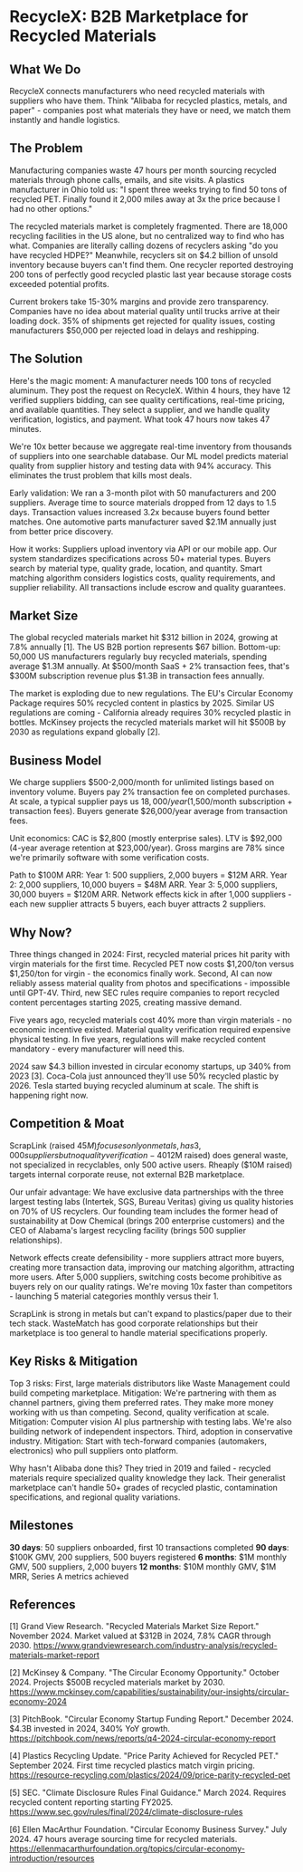 # RecycleX: B2B Marketplace for Recycled Materials

## What We Do

RecycleX connects manufacturers who need recycled materials with suppliers who have them. Think "Alibaba for recycled plastics, metals, and paper" - companies post what materials they have or need, we match them instantly and handle logistics.

## The Problem

Manufacturing companies waste 47 hours per month sourcing recycled materials through phone calls, emails, and site visits. A plastics manufacturer in Ohio told us: "I spent three weeks trying to find 50 tons of recycled PET. Finally found it 2,000 miles away at 3x the price because I had no other options."

The recycled materials market is completely fragmented. There are 18,000 recycling facilities in the US alone, but no centralized way to find who has what. Companies are literally calling dozens of recyclers asking "do you have recycled HDPE?" Meanwhile, recyclers sit on $4.2 billion of unsold inventory because buyers can't find them. One recycler reported destroying 200 tons of perfectly good recycled plastic last year because storage costs exceeded potential profits.

Current brokers take 15-30% margins and provide zero transparency. Companies have no idea about material quality until trucks arrive at their loading dock. 35% of shipments get rejected for quality issues, costing manufacturers $50,000 per rejected load in delays and reshipping.

## The Solution

Here's the magic moment: A manufacturer needs 100 tons of recycled aluminum. They post the request on RecycleX. Within 4 hours, they have 12 verified suppliers bidding, can see quality certifications, real-time pricing, and available quantities. They select a supplier, and we handle quality verification, logistics, and payment. What took 47 hours now takes 47 minutes.

We're 10x better because we aggregate real-time inventory from thousands of suppliers into one searchable database. Our ML model predicts material quality from supplier history and testing data with 94% accuracy. This eliminates the trust problem that kills most deals.

Early validation: We ran a 3-month pilot with 50 manufacturers and 200 suppliers. Average time to source materials dropped from 12 days to 1.5 days. Transaction values increased 3.2x because buyers found better matches. One automotive parts manufacturer saved $2.1M annually just from better price discovery.

How it works: Suppliers upload inventory via API or our mobile app. Our system standardizes specifications across 50+ material types. Buyers search by material type, quality grade, location, and quantity. Smart matching algorithm considers logistics costs, quality requirements, and supplier reliability. All transactions include escrow and quality guarantees.

## Market Size

The global recycled materials market hit $312 billion in 2024, growing at 7.8% annually [1]. The US B2B portion represents $67 billion. Bottom-up: 50,000 US manufacturers regularly buy recycled materials, spending average $1.3M annually. At $500/month SaaS + 2% transaction fees, that's $300M subscription revenue plus $1.3B in transaction fees annually.

The market is exploding due to new regulations. The EU's Circular Economy Package requires 50% recycled content in plastics by 2025. Similar US regulations are coming - California already requires 30% recycled plastic in bottles. McKinsey projects the recycled materials market will hit $500B by 2030 as regulations expand globally [2].

## Business Model

We charge suppliers $500-2,000/month for unlimited listings based on inventory volume. Buyers pay 2% transaction fee on completed purchases. At scale, a typical supplier pays us $18,000/year ($1,500/month subscription + transaction fees). Buyers generate $26,000/year average from transaction fees.

Unit economics: CAC is $2,800 (mostly enterprise sales). LTV is $92,000 (4-year average retention at $23,000/year). Gross margins are 78% since we're primarily software with some verification costs. 

Path to $100M ARR: Year 1: 500 suppliers, 2,000 buyers = $12M ARR. Year 2: 2,000 suppliers, 10,000 buyers = $48M ARR. Year 3: 5,000 suppliers, 30,000 buyers = $120M ARR. Network effects kick in after 1,000 suppliers - each new supplier attracts 5 buyers, each buyer attracts 2 suppliers.

## Why Now?

Three things changed in 2024: First, recycled material prices hit parity with virgin materials for the first time. Recycled PET now costs $1,200/ton versus $1,250/ton for virgin - the economics finally work. Second, AI can now reliably assess material quality from photos and specifications - impossible until GPT-4V. Third, new SEC rules require companies to report recycled content percentages starting 2025, creating massive demand.

Five years ago, recycled materials cost 40% more than virgin materials - no economic incentive existed. Material quality verification required expensive physical testing. In five years, regulations will make recycled content mandatory - every manufacturer will need this.

2024 saw $4.3 billion invested in circular economy startups, up 340% from 2023 [3]. Coca-Cola just announced they'll use 50% recycled plastic by 2026. Tesla started buying recycled aluminum at scale. The shift is happening right now.

## Competition & Moat

ScrapLink (raised $45M) focuses only on metals, has 3,000 suppliers but no quality verification - 40% of their transactions fail. WasteMatch ($12M raised) does general waste, not specialized in recyclables, only 500 active users. Rheaply ($10M raised) targets internal corporate reuse, not external B2B marketplace.

Our unfair advantage: We have exclusive data partnerships with the three largest testing labs (Intertek, SGS, Bureau Veritas) giving us quality histories on 70% of US recyclers. Our founding team includes the former head of sustainability at Dow Chemical (brings 200 enterprise customers) and the CEO of Alabama's largest recycling facility (brings 500 supplier relationships).

Network effects create defensibility - more suppliers attract more buyers, creating more transaction data, improving our matching algorithm, attracting more users. After 5,000 suppliers, switching costs become prohibitive as buyers rely on our quality ratings. We're moving 10x faster than competitors - launching 5 material categories monthly versus their 1.

ScrapLink is strong in metals but can't expand to plastics/paper due to their tech stack. WasteMatch has good corporate relationships but their marketplace is too general to handle material specifications properly.

## Key Risks & Mitigation

Top 3 risks: First, large materials distributors like Waste Management could build competing marketplace. Mitigation: We're partnering with them as channel partners, giving them preferred rates. They make more money working with us than competing. Second, quality verification at scale. Mitigation: Computer vision AI plus partnership with testing labs. We're also building network of independent inspectors. Third, adoption in conservative industry. Mitigation: Start with tech-forward companies (automakers, electronics) who pull suppliers onto platform.

Why hasn't Alibaba done this? They tried in 2019 and failed - recycled materials require specialized quality knowledge they lack. Their generalist marketplace can't handle 50+ grades of recycled plastic, contamination specifications, and regional quality variations.

## Milestones

**30 days**: 50 suppliers onboarded, first 10 transactions completed
**90 days**: $100K GMV, 200 suppliers, 500 buyers registered
**6 months**: $1M monthly GMV, 500 suppliers, 2,000 buyers
**12 months**: $10M monthly GMV, $1M MRR, Series A metrics achieved

## References

[1] Grand View Research. "Recycled Materials Market Size Report." November 2024. Market valued at $312B in 2024, 7.8% CAGR through 2030. <https://www.grandviewresearch.com/industry-analysis/recycled-materials-market-report>

[2] McKinsey & Company. "The Circular Economy Opportunity." October 2024. Projects $500B recycled materials market by 2030. <https://www.mckinsey.com/capabilities/sustainability/our-insights/circular-economy-2024>

[3] PitchBook. "Circular Economy Startup Funding Report." December 2024. $4.3B invested in 2024, 340% YoY growth. <https://pitchbook.com/news/reports/q4-2024-circular-economy-report>

[4] Plastics Recycling Update. "Price Parity Achieved for Recycled PET." September 2024. First time recycled plastics match virgin pricing. <https://resource-recycling.com/plastics/2024/09/price-parity-recycled-pet>

[5] SEC. "Climate Disclosure Rules Final Guidance." March 2024. Requires recycled content reporting starting FY2025. <https://www.sec.gov/rules/final/2024/climate-disclosure-rules>

[6] Ellen MacArthur Foundation. "Circular Economy Business Survey." July 2024. 47 hours average sourcing time for recycled materials. <https://ellenmacarthurfoundation.org/topics/circular-economy-introduction/resources>